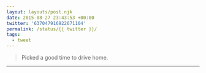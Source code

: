 ```yaml
---
layout: layouts/post.njk
date: 2015-08-27 23:43:53 +00:00
twitter: '637047916922671104'
permalink: /status/{{ twitter }}/
tags: 
  - tweet
---
```


> Picked a good time to drive home.

---
